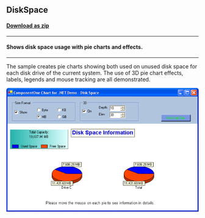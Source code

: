 ## DiskSpace
#### [Download as zip](https://grapecity.github.io/DownGit/#/home?url=https://github.com/GrapeCity/ComponentOne-WinForms-Samples/tree/master/NetFramework\Charts\VB\DiskSpace)
____
#### Shows disk space usage with pie charts and effects.
____
The sample creates pie charts showing both used on unused disk space for each disk drive of the current system.
The use of 3D pie chart effects, labels, legends and mouse tracking are all demonstrated.

![screenshot](screenshot.png)
